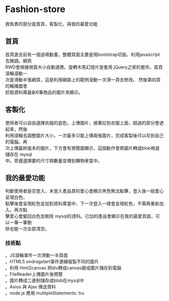 # Fashion-store
我負責的部分是首頁，客製化，與我的最愛功能

## 首頁
首頁進去前有一個過場動畫，整體頁面主要是用bootstrap切版，利用javascript去微調。網頁  
RWD會根據視窗大小自動適應。旋轉木馬幻燈片是套用 jQuery之家的套件。首頁滾輪滾動一  
次是滑動半張網頁，這是利用網路上的範例滾動一次滑一頁去修改。 然後第四頁的輪播圖會  
抓取資料庫最新6筆商品的圖片來顯示。  

## 客製化
使用者可以自由選擇衣服的底色，上傳圖片，接著拉到衣服上面，超過的部分會遮起來，然後  
利用滾輪去調整圖片大小，一次最多只能上傳兩張圖片，完成客製後可以存到自己的電腦。再  
次上傳最終版本的圖片，下方會有預覽圖顯示，這個動作會將圖片轉成blob格是儲存在 mysql  
中。旁邊選擇要的尺寸與數量並傳到購物車當中。  

## 我的最愛功能
判斷使用者是否登入，未登入產品頁的愛心會顯示黑色無法點擊，登入後一般愛心呈現白色，  
點擊後會呈現紅色並加到資料庫當中，下一次登入一樣會呈現紅色，不需再重新加入。再次點  
擊愛心會變回白色並刪除 mysql的資料。已加的產品會顯示在我的最愛頁面，可以一筆一筆刪  
除也能一次全部清空。  


### 技術點
。JS滾輪事件一次滑動一半頁面  
。HTML5 ondragstart事件連續複製不同的圖片  
。利用 html2canvas 把div轉成canvas變成圖片儲存到電腦  
。FileReader上傳圖片後預覽  
。圖片轉成二進制儲存成blob在mysql中  
。Axios 與 Ajax 傳送資料  
。node.js 應用 multipleStatements: tru


